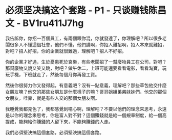 # 必须坚决搞这个套路 - P1 - 只谈赚钱陈昌文 - BV1ru411J7hg

我告訴你，你招一百個員工，有兩個跟你混，你就發達了，你理解吧？所以很多老闆很多人不懂這個社會，他們不懂，他們講啊，你招人難招啊，招人本來就難招，對吧？招人好招，你的企業就很難過，理解吧？招人不好招。

你的企業才好過，生於憂患死於哀樂，有些老闆招了一幫廢物員工在公司，對吧？那幫廢物又說又笑又跳，對吧？做午休二，上班可能還要看看電影，看看淘寶，玩玩手機，下班就走了，然後每個月你再發工資。

然後你很努力你又發得起，有意義吧？沒有一點意義，理解吧？那些草包他交什麼女朋友嘛？他交的那些女朋友是什麼樣子的嘛？哥哥姐姐弟弟妹妹們，他交的那個女朋友，哇靠，就是有些人交的那個女朋友啊。

我睡覺我都見色了，我都感覺到噁心啊，理解吧？不要以他們的理念來思考，永遠是以你的理念來思考，你是富人對不對？這個賺錢就是給一個規章制度，給一個高提成，能夠給你賺錢的人留下來，不能夠賺錢的人走。

我們必須堅決搞這個套路，必須堅決搞這個套路。